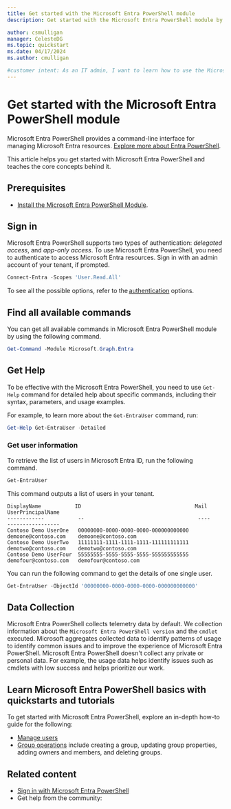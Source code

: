 ```yaml
---
title: Get started with the Microsoft Entra PowerShell module
description: Get started with the Microsoft Entra PowerShell module by using it perform some basic tasks.

author: csmulligan
manager: CelesteDG
ms.topic: quickstart
ms.date: 04/17/2024
ms.author: cmulligan

#customer intent: As an IT admin, I want to learn how to use the Microsoft Entra PowerShell module, so that I can manage Entra resources.
---
```


# Get started with the Microsoft Entra PowerShell module

Microsoft Entra PowerShell provides a command-line interface for managing Microsoft Entra resources. [Explore more about Entra PowerShell](overview.md).

This article helps you get started with Microsoft Entra PowerShell and teaches the core concepts behind it.

## Prerequisites

- [Install the Microsoft Entra PowerShell Module](installation.md).

## Sign in

Microsoft Entra PowerShell supports two types of authentication: _delegated access_, and _app-only access_. To use Microsoft Entra PowerShell, you need to authenticate to access Microsoft Entra resources. Sign in with an admin account of your tenant, if prompted.

```powershell
Connect-Entra -Scopes 'User.Read.All' 
```

To see all the possible options, refer to the [authentication][auth-methods] options.

## Find all available commands

You can get all available commands in Microsoft Entra PowerShell module by using the following command.

```powershell
Get-Command -Module Microsoft.Graph.Entra
```

## Get Help

To be effective with the Microsoft Entra PowerShell, you need to use `Get-Help` command for detailed help about specific commands, including their syntax, parameters, and usage examples.

For example, to learn more about the `Get-EntraUser` command, run:

```powershell
Get-Help Get-EntraUser -Detailed
```

### Get user information

To retrieve the list of users in Microsoft Entra ID, run the following command.

```powershell
Get-EntraUser
```

This command outputs a list of users in your tenant. 

```output
DisplayName           ID                                     Mail                    UserPrincipalName
------------           --                                     ----                    -----------------
Contoso Demo UserOne   00000000-0000-0000-0000-000000000000   demoone@contoso.com    demoone@contoso.com
Contoso Demo UserTwo   11111111-1111-1111-1111-111111111111   demotwo@contoso.com    demotwo@contoso.com
Contoso Demo UserFour  55555555-5555-5555-5555-555555555555   demofour@contoso.com   demofour@contoso.com
```

You can run the following command to get the details of one single user.

```powershell
Get-EntraUser -ObjectId '00000000-0000-0000-0000-000000000000'
```

## Data Collection

Microsoft Entra PowerShell collects telemetry data by default. We collection information about the `Microsoft Entra PowerShell version` and the `cmdlet` executed. Microsoft aggregates collected data to identify patterns of usage to identify common issues and to improve the experience of Microsoft Entra PowerShell. Microsoft Entra PowerShell doesn't collect any private or personal data. For example, the usage
data helps identify issues such as cmdlets with low success and helps prioritize our work.

## Learn Microsoft Entra PowerShell basics with quickstarts and tutorials

To get started with Microsoft Entra PowerShell, explore an in-depth how-to guide for the following:

- [Manage users](manage-user.md)
- [Group operations](manage-groups.md) include creating a group, updating group properties, adding owners and members, and deleting groups.

## Related content

- [Sign in with Microsoft Entra PowerShell][auth-methods]
- Get help from the community:

<!-- link references -->
[auth-methods]: authentication-methods.md
